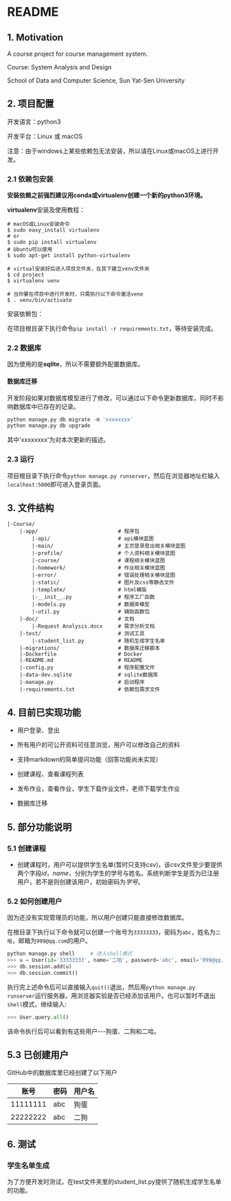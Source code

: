 # README

## 1. Motivation
A course project for course management system.

Course: System Analysis and Design

School of Data and Computer Science, Sun Yat-Sen University

## 2. 项目配置

开发语言：python3

开发平台：Linux 或 macOS

注意：由于windows上某些依赖包无法安装，所以请在Linux或macOS上进行开发。

### 2.1 依赖包安装

**安装依赖之前强烈建议用conda或virtualenv创建一个新的python3环境。**

**virtualenv**安装及使用教程：

```shell
# macOS或Linux安装命令
$ sudo easy_install virtualenv
# or
$ sudo pip install virtualenv
# Ubuntu可以使用
$ sudo apt-get install python-virtualenv

# virtual安装好后进入项目文件夹，在其下建立venv文件夹
$ cd project
$ virtualenv venv

# 当你要在项目中进行开发时，只需执行以下命令激活vene
$ . venv/bin/activate
```

安装依赖包：

在项目根目录下执行命令`pip install -r requirements.txt`，等待安装完成。

### 2.2 数据库

因为使用的是**sqlite**，所以不需要额外配置数据库。

#### 数据库迁移

开发阶段如果对数据库模型进行了修改，可以通过以下命令更新数据库，同时不影响数据库中已存在的记录。

```python
python manage.py db migrate -m 'xxxxxxxx'
python manage.py db upgrade
```

其中'xxxxxxxx'为对本次更新的描述。

### 2.3 运行

项目根目录下执行命令`python manage.py runserver`，然后在浏览器地址栏输入`localhost:5000`即可进入登录页面。

## 3. 文件结构

```
|-Course/
    |-app/                          # 程序包
        |-api/                      # api模块蓝图
        |-main/                     # 主页登录登出相关模块蓝图
        |-profile/                  # 个人资料相关模块蓝图
        |-course/                   # 课程相关模块蓝图
        |-homework/                 # 作业相关模块蓝图
        |-error/                    # 错误处理相关模块蓝图
        |-static/                   # 图片及css等静态文件
        |-template/                 # html模版
        |-__init__.py               # 程序工厂函数
        |-models.py                 # 数据库模型
        |-util.py                   # 辅助函数包
    |-doc/                          # 文档
        |-Request Analysis.docx     # 需求分析文档
    |-test/                         # 测试工具
        |-student_list.py           # 随机生成学生名单
    |-migrations/                   # 数据库迁移脚本
    |-Dockerfile                    # Docker
    |-README.md                     # README
    |-config.py                     # 程序配置文件
    |-data-dev.sqlite               # sqlite数据库
    |-manage.py                     # 启动程序
    |-requirements.txt              # 依赖包需求文件
```

## 4. 目前已实现功能

* 用户登录、登出
* 所有用户的可公开资料可任意浏览，用户可以修改自己的资料
* 支持markdown的简单提问功能（回答功能尚未实现）
* 创建课程、查看课程列表
* 发布作业，查看作业，学生下载作业文件，老师下载学生作业


* 数据库迁移

## 5. 部分功能说明

### 5.1 创建课程

* 创建课程时，用户可以提供学生名单(暂时只支持csv)，该csv文件至少要提供两个字段*id*，*name*，分别为学生的学号与姓名。系统判断学生是否为已注册用户，若不是则创建该用户，初始密码为*学号*。

### 5.2 如何创建用户

因为还没有实现管理员的功能，所以用户创建只能直接修改数据库。

在根目录下执行以下命令就可以创建一个账号为`33333333`，密码为`abc`，姓名为`二哈`，邮箱为`999@qq.com`的用户。

```python
python manage.py shell     # 进入shell模式
>>> u = User(id='33333333', name='二哈', password='abc', email='999@qq.com')
>>> db.session.add(u)
>>> db.session.commit()
```

执行完上述命令后可以直接输入`quit()`退出，然后用`python manage.py runserver`运行服务器，用浏览器实验是否已经添加该用户。也可以暂时不退出`shell`模式，继续输入:

```python
>>> User.query.all()
```

该命令执行后可以看到有这些用户---狗蛋、二狗和二哈。

## 5.3 已创建用户

GitHub中的数据库里已经创建了以下用户

| 账号     | 密码 | 用户名 |
| -------- | ---- | ------ |
| 11111111 | abc  | 狗蛋   |
| 22222222 | abc  | 二狗   |

## 6. 测试

### 学生名单生成

为了方便开发时测试，在test文件夹里的student_list.py提供了随机生成学生名单的功能。